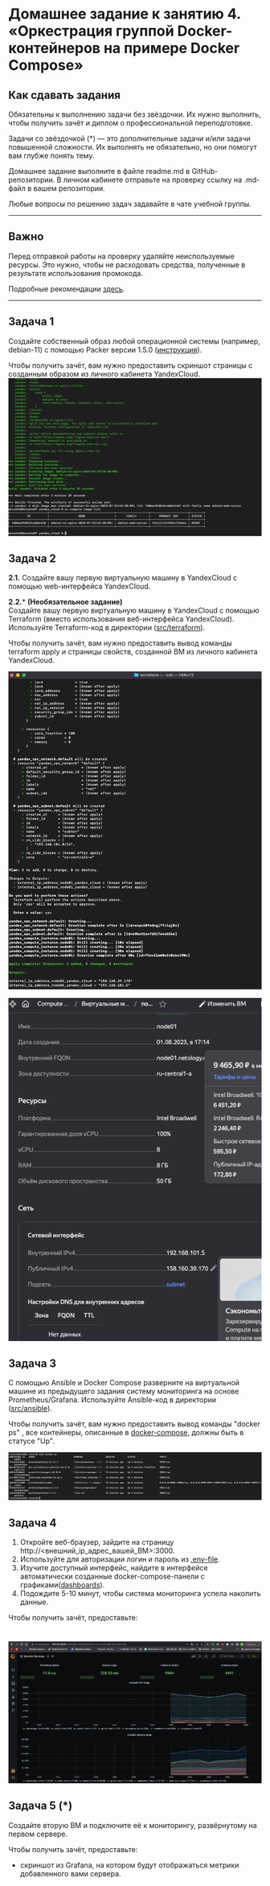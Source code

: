 # Домашнее задание к занятию 4. «Оркестрация группой Docker-контейнеров на примере Docker Compose»

## Как сдавать задания

Обязательны к выполнению задачи без звёздочки. Их нужно выполнить, чтобы получить зачёт и диплом о профессиональной переподготовке.

Задачи со звёздочкой (*) — это дополнительные задачи и/или задачи повышенной сложности. Их выполнять не обязательно, но они помогут вам глубже понять тему.

Домашнее задание выполните в файле readme.md в GitHub-репозитории. В личном кабинете отправьте на проверку ссылку на .md-файл в вашем репозитории.

Любые вопросы по решению задач задавайте в чате учебной группы.

---


## Важно

Перед отправкой работы на проверку удаляйте неиспользуемые ресурсы.
Это нужно, чтобы не расходовать средства, полученные в результате использования промокода.

Подробные рекомендации [здесь](https://github.com/netology-code/virt-homeworks/blob/virt-11/r/README.md).

---

## Задача 1

Создайте собственный образ любой операционной системы (например, debian-11) с помощью Packer версии 1.5.0 ([инструкция](https://cloud.yandex.ru/docs/tutorials/infrastructure-management/packer-quickstart)).

Чтобы получить зачёт, вам нужно предоставить скриншот страницы с созданным образом из личного кабинета YandexCloud.
![№1](https://github.com/Devashe87/admin_home_works_DevOps28/blob/main/05-virt-04-docker-compose/%231.png)
## Задача 2

**2.1.** Создайте вашу первую виртуальную машину в YandexCloud с помощью web-интерфейса YandexCloud.        

**2.2.*** **(Необязательное задание)**      
Создайте вашу первую виртуальную машину в YandexCloud с помощью Terraform (вместо использования веб-интерфейса YandexCloud).
Используйте Terraform-код в директории ([src/terraform](https://github.com/netology-group/virt-homeworks/tree/virt-11/05-virt-04-docker-compose/src/terraform)).

Чтобы получить зачёт, вам нужно предоставить вывод команды terraform apply и страницы свойств, созданной ВМ из личного кабинета YandexCloud.

![#2](https://github.com/Devashe87/admin_home_works_DevOps28/blob/main/05-virt-04-docker-compose/%232.png)

![#3](https://github.com/Devashe87/admin_home_works_DevOps28/blob/main/05-virt-04-docker-compose/%233.png)

## Задача 3

С помощью Ansible и Docker Compose разверните на виртуальной машине из предыдущего задания систему мониторинга на основе Prometheus/Grafana.
Используйте Ansible-код в директории ([src/ansible](https://github.com/netology-group/virt-homeworks/tree/virt-11/05-virt-04-docker-compose/src/ansible)).

Чтобы получить зачёт, вам нужно предоставить вывод команды "docker ps" , все контейнеры, описанные в [docker-compose](https://github.com/netology-group/virt-homeworks/blob/virt-11/05-virt-04-docker-compose/src/ansible/stack/docker-compose.yaml),  должны быть в статусе "Up".

![#4](https://github.com/Devashe87/admin_home_works_DevOps28/blob/main/05-virt-04-docker-compose/%234.png)

## Задача 4

1. Откройте веб-браузер, зайдите на страницу http://<внешний_ip_адрес_вашей_ВМ>:3000.
2. Используйте для авторизации логин и пароль из [.env-file](https://github.com/netology-group/virt-homeworks/blob/virt-11/05-virt-04-docker-compose/src/ansible/stack/.env).
3. Изучите доступный интерфейс, найдите в интерфейсе автоматически созданные docker-compose-панели с графиками([dashboards](https://grafana.com/docs/grafana/latest/dashboards/use-dashboards/)).
4. Подождите 5-10 минут, чтобы система мониторинга успела накопить данные.

Чтобы получить зачёт, предоставьте: 

#

![#5](https://github.com/Devashe87/admin_home_works_DevOps28/blob/main/05-virt-04-docker-compose/%235.png)

## Задача 5 (*)

Создайте вторую ВМ и подключите её к мониторингу, развёрнутому на первом сервере.

Чтобы получить зачёт, предоставьте:

- скриншот из Grafana, на котором будут отображаться метрики добавленного вами сервера.
